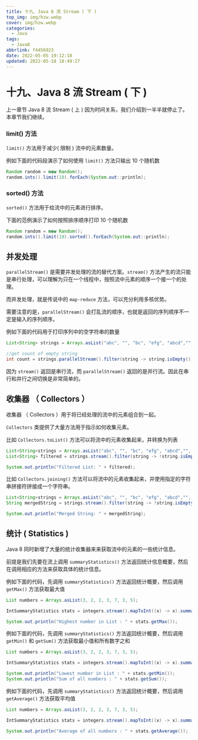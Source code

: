 ```yaml
---
title: 十九、Java 8 流 Stream ( 下 )
top_img: img/hzw.webp
cover: img/hzw.webp
categories:
  - Java
tags:
  - Java8
abbrlink: f4456923
date: 2022-05-05 19:12:18
updated: 2022-05-18 18:49:27
---
```


# 十九、Java 8 流 Stream ( 下 )

上一章节 Java 8 流 Stream ( 上 ) 因为时间关系，我们介绍到一半半就停止了。本章节我们继续。

### limit() 方法

`limit()` 方法用于减少( 限制 ) 流中的元素数量。

例如下面的代码段演示了如何使用 `limit()` 方法只输出 10 个随机数

```JAVA
Random random = new Random();
random.ints().limit(10).forEach(System.out::println);
```

### sorted() 方法

`sorted()` 方法用于给流中的元素进行排序。

下面的范例演示了如何按照排序顺序打印 10 个随机数

```JAVA
Random random = new Random();
random.ints().limit(10).sorted().forEach(System.out::println);
```

## 并发处理

`parallelStream()` 是需要并发处理的流的替代方案。`stream()` 方法产生的流只能是串行处理，可以理解为只在一个线程中，按照流中元素的顺序一个接一个的处理。

而并发处理，就是传说中的 `map-reduce` 方法，可以充分利用多核优势。

需要注意的是，`parallelStream()` 会打乱流的顺序，也就是返回的序列顺序不一定是输入的序列顺序。

例如下面的代码用于打印序列中的空字符串的数量

```JAVA
List<String> strings = Arrays.asList("abc", "", "bc", "efg", "abcd","", "jkl");

//get count of empty string
int count = strings.parallelStream().filter(string -> string.isEmpty()).count();
```

因为 `stream()` 返回是串行流，而 `parallelStream()` 返回的是并行流。因此在串行和并行之间切换是非常简单的。

## 收集器 （ Collectors ）

收集器 （ Collectors ）用于将已经处理的流中的元素组合到一起。

`Collectors` 类提供了大量方法用于指示如何收集元素。

比如 `Collectors.toList()` 方法可以将流中的元素收集起来，并转换为列表

```JAVA
List<String>strings = Arrays.asList("abc", "", "bc", "efg", "abcd","", "jkl");
List<String> filtered = strings.stream().filter(string -> !string.isEmpty()).collect(Collectors.toList());

System.out.println("Filtered List: " + filtered);
```

比如 `Collectors.joining()` 方法可以将流中的元素收集起来，并使用指定的字符串拼接符拼接成一个字符串。

```JAVA
List<String>strings = Arrays.asList("abc", "", "bc", "efg", "abcd","", "jkl");
String mergedString = strings.stream().filter(string -> !string.isEmpty()).collect(Collectors.joining(", "));

System.out.println("Merged String: " + mergedString);
```

## 统计 ( Statistics )

Java 8 同时新增了大量的统计收集器来来获取流中的元素的一些统计信息。

前提是我们先要在流上调用 `summaryStatistics()` 方法返回统计信息概要，然后在调用相应的方法来获取具体的统计信息。

例如下面的代码，先调用 `summaryStatistics()` 方法返回统计概要，然后调用 `getMax()` 方法获取最大值

```JAVA
List numbers = Arrays.asList(3, 2, 2, 3, 7, 3, 5);

IntSummaryStatistics stats = integers.stream().mapToInt((x) -> x).summaryStatistics();

System.out.println("Highest number in List : " + stats.getMax());
```

例如下面的代码，先调用 `summaryStatistics()` 方法返回统计概要，然后调用 `getMin()` 和 `getSum()` 方法获取最小值和所有数字之和

```JAVA
List numbers = Arrays.asList(3, 2, 2, 3, 7, 3, 5);

IntSummaryStatistics stats = integers.stream().mapToInt((x) -> x).summaryStatistics();

System.out.println("Lowest number in List : " + stats.getMin());
System.out.println("Sum of all numbers : " + stats.getSum());
```

例如下面的代码，先调用 `summaryStatistics()` 方法返回统计概要，然后调用 `getAverage()` 方法获取平均值

```JAVA
List numbers = Arrays.asList(3, 2, 2, 3, 7, 3, 5);

IntSummaryStatistics stats = integers.stream().mapToInt((x) -> x).summaryStatistics();

System.out.println("Average of all numbers : " + stats.getAverage());
```